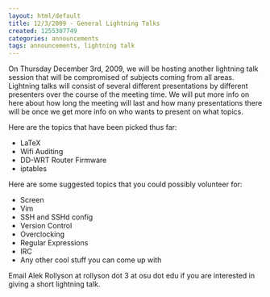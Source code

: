 ```yaml
---
layout: html/default
title: 12/3/2009 - General Lightning Talks
created: 1255307749
categories: announcements
tags: announcements, lightning talk
---
```

On Thursday December 3rd, 2009, we will be hosting another lightning talk session that will be compromised of subjects coming from all areas. Lightning talks will consist of several different presentations by different presenters over the course of the meeting time. We will put more info on here about how long the meeting will last and how many presentations there will be once we get more info on who wants to present on what topics.

Here are the topics that have been picked thus far:

*   LaTeX
*   Wifi Auditing
*   DD-WRT Router Firmware
*   iptables

Here are some suggested topics that you could possibly volunteer for:

*   Screen
*   Vim
*   SSH and SSHd config
*   Version Control
*   Overclocking
*   Regular Expressions
*   IRC
*   Any other cool stuff you can come up with

Email Alek Rollyson at rollyson dot 3 at osu dot edu if you are interested in giving a short lightning talk.
